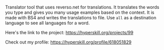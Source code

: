 Translator tool that uses reverso.net for translations. It translates the words you type and gives you many usage examples based on the context. It is made with BS4 and writes the translations to file. Use `all` as a destination language to see all languages for a word.

Here's the link to the project: https://hyperskill.org/projects/99

Check out my profile: https://hyperskill.org/profile/618051829